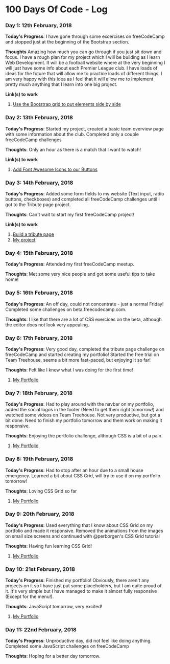 # 100 Days Of Code - Log

### Day 1: 12th February, 2018

**Today's Progress**: I have gone through some excercises on freeCodeCamp and stopped just at the beginning of the Bootstrap section.

**Thoughts** Amazing how much you can go through if you just sit down and focus. I have a rough plan for my project which I will be building as I learn Web Development. It will be a football website where at the very beginning I will just have some info about each Premier League club. I have loads of ideas for the future that will allow me to practice loads of different things. I am very happy with this idea as I feel that it will allow me to implement pretty much anything that I learn into one big project. 

**Link(s) to work**
1. [Use the Bootstrap grid to put elements side by side](https://www.freecodecamp.org/challenges/use-the-bootstrap-grid-to-put-elements-side-by-side)

### Day 2: 13th February, 2018

**Today's Progress**: Started my project, created a basic team overview page with some information about the club. Completed only a couple freeCodeCamp challenges

**Thoughts**: Only an hour as there is a match that I want to watch!

**Link(s) to work**
1. [Add Font Awesome Icons to our Buttons](https://www.freecodecamp.org/challenges/add-font-awesome-icons-to-our-buttons)

### Day 3: 14th February, 2018

**Today's Progress**: Added some form fields to my website (Text input, radio buttons, checkboxes) and completed all freeCodeCamp challenges until I got to the Tribute page project.

**Thoughts**: Can't wait to start my first freeCodeCamp project!

**Link(s) to work**
1. [Build a tribute page](https://www.freecodecamp.org/challenges/build-a-tribute-page)
2. [My project](https://github.com/fejkens/mything)

### Day 4: 15th February, 2018

**Today's Progress**: Attended my first freeCodeCamp meetup.

**Thoughts**: Met some very nice people and got some useful tips to take home!

### Day 5: 16th February, 2018

**Today's Progress**: An off day, could not concentrate - just a normal Friday! Completed some challenges on beta.freecodecamp.com.

**Thoughts**: I like that there are a lot of CSS exercices on the beta, although the editor does not look very appealing.

### Day 6: 17th February, 2018

**Today's Progress**: Very good day, completed the tribute page challenge on freeCodeCamp and started creating my portfolio! Started the free trial on Team Treehouse, seems a bit more fast-paced, but enjoying it so far!

**Thoughts**: Felt like I knew what I was doing for the first time!

1. [My Portfolio](https://fejkens.github.io/Portfolio/index.html)

### Day 7: 18th February, 2018

**Today's Progress**: Had to play around with the navbar on my portfolio, added the social logos in the footer (Need to get them right tomorrow!) and watched some videos on Team Treehouse. Not very productive, but got a bit done. Need to finish my portfolio tomorrow and them work on making it responsive.

**Thoughts**: Enjoying the portfolio challenge, although CSS is a bit of a pain.

1. [My Portfolio](https://fejkens.github.io/Portfolio/index.html)

### Day 8: 19th February, 2018

**Today's Progress**: Had to stop after an hour due to a small house emergency. Learned a bit about CSS Grid, will try to use it on my portfolio tomorrow!

**Thoughts**: Loving CSS Grid so far

1. [My Portfolio](https://fejkens.github.io/Portfolio/index.html)

### Day 9: 20th February, 2018

**Today's Progress**: Used everything that I know about CSS Grid on my portfolio and made it responsive. Removed the animations from the images on small size screens and continued with @perborgen's CSS Grid tutorial

**Thoughts**: Having fun learning CSS Grid!

1. [My Portfolio](https://fejkens.github.io/Portfolio/index.html)

### Day 10: 21st February, 2018

**Today's Progress**: Finished my portfolio! Obviously, there aren't any projects on it so I have just put some placeholders, but I am quite proud of it. It's very simple but I have managed to make it almost fully responsive (Except for the menu!).

**Thoughts**: JavaScript tomorrow, very excited!

1. [My Portfolio](https://fejkens.github.io/Portfolio/index.html)

### Day 11: 22nd February, 2018

**Today's Progress**: Unproductive day, did not feel like doing anything. Completed some JavaScript challenges on freeCodeCamp

**Thoughts**: Hoping for a better day tomorrow.